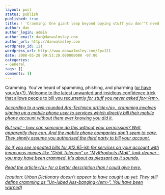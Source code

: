 ```yaml
---
layout: post
status: publish
published: true
title: ! 'Cramming: One giant leap beyond buying stuff you don''t need'
author: dan
author_login: admin
author_email: dan@danwalmsley.com
author_url: http://danwalmsley.com
wordpress_id: 121
wordpress_url: http://www.danwalmsley.com/?p=121
date: 2008-05-28 09:53:28.000000000 -07:00
categories:
- General
tags: []
comments: []
---
```

Cramming. You've heard of spamming, phishing, and pharming (<a href="http:&#47;&#47;urbandictionary.com">or have you<&#47;a>?). Welcome to the latest unwanted and insidious confidence trick that allows people to bill you recurrently <em>for stuff you never asked for<&#47;em>. 

According to a well-rounded <a href="http:&#47;&#47;arstechnica.com&#47;articles&#47;culture&#47;cram-this.ars">Ars-Technica article<&#47;a>, cramming involves signing up a mobile phone user to services which directly bill their mobile phone account without them ever knowing you did it.

But wait - how can someone do this without your permission? Well, apparently they can. And the mobile phone companies don't seem to care. They simply assume you authorised the third party to bill your account.

So if you see repeated bills for $12.95-ish for services on your account with innocuous names like "Orbit Telecom" or "MyIProducts IMail", look deeper - you may have been crammed. It's about as pleasant as it sounds.

<a href="http:&#47;&#47;arstechnica.com&#47;articles&#47;culture&#47;cram-this.ars">Read the article<&#47;a> for a better description than I could give here.

(caution: Urban Dictionary doesn't appear to have caught up yet: They still define cramming as "<em>Un-lubed Ass-banging<&#47;em>". You have been warned)
